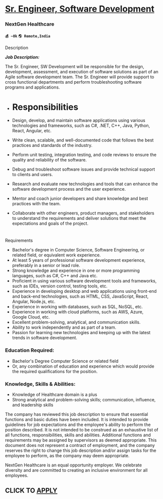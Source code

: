# [Sr. Engineer, Software Development](https://www.remotewlb.com/apply/sr-engineer-software-development)  
### NextGen Healthcare  
#### `💰 ~0k` `🌎 Remote,India`  

Description

_**Job Description:**_

The Sr. Engineer, SW Development will be responsible for the design, development, assessment, and execution of software solutions as part of an Agile software development team. The Sr. Engineer will provide support to cross functional departments and perform troubleshooting software programs and applications.

  * # Responsibilities

  * Design, develop, and maintain software applications using various technologies and frameworks, such as C#, .NET, C++, Java, Python, React, Angular, etc.
  * Write clean, scalable, and well-documented code that follows the best practices and standards of the industry.
  * Perform unit testing, integration testing, and code reviews to ensure the quality and reliability of the software.
  * Debug and troubleshoot software issues and provide technical support to clients and users.
  * Research and evaluate new technologies and tools that can enhance the software development process and the user experience.
  * Mentor and coach junior developers and share knowledge and best practices with the team.
  * Collaborate with other engineers, product managers, and stakeholders to understand the requirements and deliver solutions that meet the expectations and goals of the project.

#  
Requirements

  * Bachelor's degree in Computer Science, Software Engineering, or related field, or equivalent work experience.
  * At least 5 years of professional software development experience, preferably in a senior or lead role.
  * Strong knowledge and experience in one or more programming languages, such as C#, C++ and Java etc.
  * Proficient in using various software development tools and frameworks, such as IDEs, version control, testing tools, etc.
  * Experience in developing desktop and web applications using front-end and back-end technologies, such as HTML, CSS, JavaScript, React, Angular, Node.js, etc.
  * Experience in working with databases, such as SQL, NoSQL, etc.
  * Experience in working with cloud platforms, such as AWS, Azure, Google Cloud, etc.
  * Excellent problem-solving, analytical, and communication skills.
  * Ability to work independently and as part of a team.
  * Passion for learning new technologies and keeping up with the latest trends in software development.

### Education Required:

  * Bachelor's Degree Computer Science or related field
  * Or, any combination of education and experience which would provide the required qualifications for the position.  
  

### Knowledge, Skills & Abilities:

  * Knowledge of Healthcare domain is a plus
  * Strong analytical and problem-solving skills; communication, influence, and leadership skills

The company has reviewed this job description to ensure that essential functions and basic duties have been included. It is intended to provide guidelines for job expectations and the employee's ability to perform the position described. It is not intended to be construed as an exhaustive list of all functions, responsibilities, skills and abilities. Additional functions and requirements may be assigned by supervisors as deemed appropriate. This document does not represent a contract of employment, and the company reserves the right to change this job description and/or assign tasks for the employee to perform, as the company may deem appropriate.  

NextGen Healthcare is an equal opportunity employer. We celebrate diversity and are committed to creating an inclusive environment for all employees.

  
## CLICK TO [APPLY](https://www.remotewlb.com/apply/sr-engineer-software-development)


